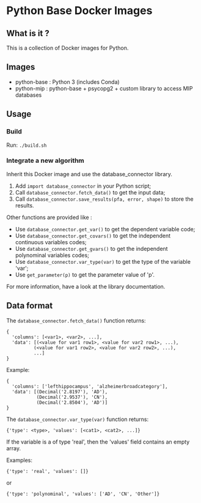 # Python Base Docker Images

## What is it ?

This is a collection of Docker images for Python.


## Images

* python-base : Python 3 (includes Conda)
* python-mip : python-base + psycopg2 + custom library to access MIP databases


## Usage

### Build

Run: `./build.sh`


### Integrate a new algorithm

Inherit this Docker image and use the database_connector library.

1. Add `import database_connector` in your Python script;
2. Call `database_connector.fetch_data()` to get the input data;
3. Call `database_connector.save_results(pfa, error, shape)` to store the results.

Other functions are provided like :

* Use `database_connector.get_var()` to get the dependent variable code;
* Use `database_connector.get_covars()` to get the independent continuous variables codes;
* Use `database_connector.get_gvars()` to get the independent polynominal variables codes;
* Use `database_connector.var_type(var)` to get the type of the variable 'var';
* Use `get_parameter(p)` to get the parameter value of 'p'.

For more information, have a look at the library documentation.


## Data format

The `database_connector.fetch_data()` function returns:
```
{
  'columns': [<var1>, <var2>, ...], 
  'data': [(<value for var1 row1>, <value for var2 row1>, ...), 
          (<value for var1 row2>, <value for var2 row2>, ...), 
          ...]
}
```

Example:

```
{
  'columns': ['lefthippocampus', 'alzheimerbroadcategory'], 
  'data': [(Decimal('2.8197'), 'AD'), 
           (Decimal('2.9537'), 'CN'), 
           (Decimal('2.8504'), 'AD')]
}
```

The `database_connector.var_type(var)` function returns:
```
{'type': <type>, 'values': [<cat1>, <cat2>, ...]}
```

If the variable is a of type 'real', then the 'values' field contains an empty array.

Examples:
```
{'type': 'real', 'values': []}
```
or
```
{'type': 'polynominal', 'values': ['AD', 'CN', 'Other']}
```
